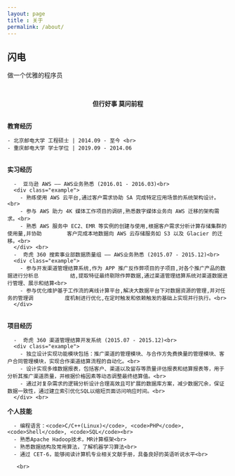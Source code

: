 ```yaml
---
layout: page
title : 关于
permalink: /about/
---
```


<h2>闪电</h2>
<p>做一个优雅的程序员</p><br>
<center><p><strong><span class="manual">但行好事 莫问前程</span></strong></p></center><br>
<div class="manual-post">
  <div class="manual manual-title"><strong>教育经历</strong></div>

  <p> <div  class="manual-content">

    - 北京邮电大学 工程硕士 | 2014.09 - 至今 <br>
    - 重庆邮电大学 学士学位 | 2019.09 - 2014.06

  </div>
   </p>

</div>
<br>
<div class="manual-post">
  <div class="manual manual-title">
  <strong>实习经历</strong>
  </div>
<p>  <div class="manual-content">

      -  亚马逊 AWS —— AWS业务熟悉 (2016.01 - 2016.03)<br>
      <div class="example">
        - 熟练使用 AWS 云平台,通过客户需求协助 SA 完成特定应用场景的系统架构设计。<br>
        - 参与 AWS 助力 4K 媒体工作项目的调研,熟悉数字媒体业务向 AWS 迁移的架构需求。<br>
        - 熟悉 AWS 服务中 EC2、EMR 等实例的创建与使用,根据客户需求分析计算存储集群的使用量,并协助        客户完成本地数据向 AWS 云存储服务如 S3 以及 Glacier 的迁移。<br>
      </div> <br>
      -  奇虎 360 搜索事业部数据质量组 —— AWS业务熟悉 (2015.07 - 2015.12)<br>
      <div class="example">
        - 参与开发渠道管理结算系统,作为 APP 推广反作弊项目的子项目,对各个推广产品的数据进行分析总          结,提取特征最终剔除作弊数据,通过渠道管理结算系统对渠道数据进行管理、展示和结算<br>
        - 参与优化维护基于工作流的离线计算平台,解决大数据平台下对数据资源的管理,并对任务的管理调          度机制进行优化,在定时触发和依赖触发的基础上实现并行执行。<br>
      </div>
  </div>
</p>
</div>
<br>
<div class="manual-post">
  <div class="manual manual-title">
  <strong>项目经历</strong>
  </div>
<p>  <div class="manual-content">

      -  奇虎 360 渠道管理结算开发系统 (2015.07 - 2015.12)<br>
      <div class="example">
        - 独立设计实现功能模块包括：推广渠道的管理模块、与合作方免费换量的管理模块、客户合同管理模块，实现合作渠道结算流程的自动化。<br>
        - 设计实现多维数据报表，包括客户、渠道以及留存等质量评估报表和结算报表等，用于分析其推广渠道质量，并根据价格因素等动态调整最终结算值。<br>
        - 通过对复杂需求的逻辑分析设计合理高效且可扩展的数据库方案，减少数据冗余，保证数据一致性，通过建立索引优化SQL以缩短页面访问响应时间。<br>
      </div> <br>

  </div>
</p>
</div>

<div class="manual-post">
  <div class="manual manual-title">
  <strong>个人技能</strong>
  </div>
<p>  <div class="manual-content">

      - 编程语言：<code>C/C++(Linux)</code>, <code>PHP</code>, <code>Shell</code>, <code>SQL</code><br>
      - 熟悉Apache Hadoop技术，MR计算框架<br>
      - 熟悉数据结构及常用算法，了解机器学习算法<br>
      - 通过 CET-6，能够阅读计算机专业相关文献手册，具备良好的英语听说水平<br>

       <br>

  </div>
</p>
</div>

